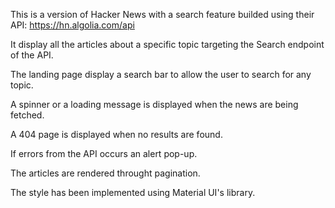 This is a version of Hacker News with a search feature builded using their API: https://hn.algolia.com/api

It display all the articles about a specific topic targeting the Search endpoint of the API.


The landing page display a search bar to allow the user to search for any topic.

A spinner or a loading message is displayed when the news are being fetched.

A 404 page is displayed when no results are found.

If errors from the API occurs an alert pop-up.

The articles are rendered throught pagination.

The style has been implemented using Material UI's library.
